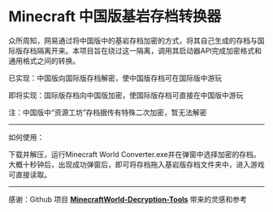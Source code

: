 # Minecraft 中国版基岩存档转换器

众所周知，网易通过将中国版中的基岩存档加密的方式，将其自己生成的存档与国际版存档隔离开来。本项目旨在绕过这一隔离，调用其启动器API完成加密格式和通用格式之间的转换。

已实现：中国版向国际版存档解密，使中国版存档可在国际版中游玩

即将实现：国际版存档向中国版加密，使国际版存档可直接在中国版中游玩

注：中国版中“资源工坊”存档据传有特殊二次加密，暂无法解密

---

如何使用：

下载并解压，运行Minecraft World Converter.exe并在弹窗中选择加密的存档。大概十秒钟后，出现成功弹窗后，即可将存档拖入基岩版存档文件夹中，进入游戏可直接读取。

---

感谢：Github 项目 **[MinecraftWorld-Decryption-Tools](https://github.com/Redamancy520/MinecraftWorld-Decryption-Tools)** 带来的灵感和参考
